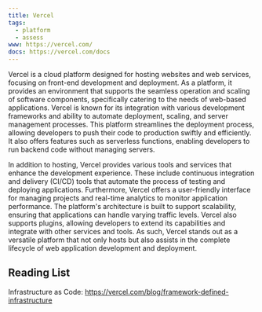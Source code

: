 ```yaml
---
title: Vercel
tags:
  - platform
  - assess
www: https://vercel.com/
docs: https://vercel.com/docs
---
```

Vercel is a cloud platform designed for hosting websites and web services, focusing on front-end development and deployment. As a platform, it provides an environment that supports the seamless operation and scaling of software components, specifically catering to the needs of web-based applications. Vercel is known for its integration with various development frameworks and ability to automate deployment, scaling, and server management processes. This platform streamlines the deployment process, allowing developers to push their code to production swiftly and efficiently. It also offers features such as serverless functions, enabling developers to run backend code without managing servers.

In addition to hosting, Vercel provides various tools and services that enhance the development experience. These include continuous integration and delivery (CI/CD) tools that automate the process of testing and deploying applications. Furthermore, Vercel offers a user-friendly interface for managing projects and real-time analytics to monitor application performance. The platform's architecture is built to support scalability, ensuring that applications can handle varying traffic levels. Vercel also supports plugins, allowing developers to extend its capabilities and integrate with other services and tools. As such, Vercel stands out as a versatile platform that not only hosts but also assists in the complete lifecycle of web application development and deployment.

## Reading List

Infrastructure as Code: https://vercel.com/blog/framework-defined-infrastructure


